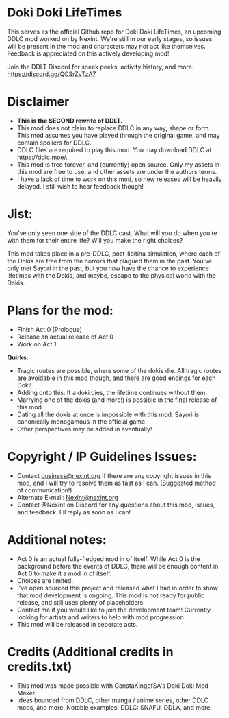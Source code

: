 # Doki Doki LifeTimes

This serves as the official Github repo for Doki Doki LifeTimes, an upcoming DDLC mod worked on by Nexint. We're still in our early stages, so issues will be present in the mod and characters may not act like themselves. Feedback is appreciated on this actively developing mod!

Join the DDLT Discord for sneek peeks, activity history, and more. https://discord.gg/QCSrZvTzA7

# Disclaimer
- **This is the SECOND rewrite of DDLT.**
- This mod does not claim to replace DDLC in any way, shape or form. This mod assumes you have played through the original game, and may contain spoilers for DDLC.
- DDLC files are required to play this mod. You may download DDLC at https://ddlc.moe/.
- This mod is free forever, and (currently) open source. Only my assets in this mod are free to use, and other assets are under the authors terms.
- I have a lack of time to work on this mod, so new releases will be heavily delayed. I still wish to hear feedback though!

# Jist:

You’ve only seen one side of the DDLC cast. What will you do when you’re with them for their entire life? Will you make the right choices?

This mod takes place in a pre-DDLC, post-libitina simulation, where each of the Dokis are free from the horrors that plagued them in the past. You've only met Sayori in the past, but you now have the chance to experience lifetimes with the Dokis, and maybe, escape to the physical world with the Dokis.

# Plans for the mod:
- Finish Act 0 (Prologue)
- Release an actual release of Act 0
- Work on Act 1

**Quirks:**

- Tragic routes are possible, where some of the dokis die. All tragic routes are avoidable in this mod though, and there are good endings for each Doki!
- Adding onto this: If a doki dies, the lifetime continues without them.
- Marrying one of the dokis (and more!) is possible in the final release of this mod.
- Dating all the dokis at once is impossible with this mod. Sayori is canonically monogamous in the official game.
- Other perspectives may be added in eventually!

# Copyright / IP Guidelines Issues:
- Contact business@nexint.org if there are any copyright issues in this mod, and I will try to resolve them as fast as I can. (Suggested method of communication!)
- Alternate E-mail: Nexint@nexint.org
- Contact @Nexint on Discord for any questions about this mod, issues, and feedback. I'll reply as soon as I can!

# Additional notes:
- Act 0 is an actual fully-fledged mod in of itself. While Act 0 is the background before the events of DDLC, there will be enough content in Act 0 to make it a mod in of itself.
- Choices are limited.
- I've open sourced this project and released what I had in order to show that mod development is ongoing. This mod is not ready for public release, and still uses plenty of placeholders.
- Contact me if you would like to join the development team! Currently looking for artists and writers to help with mod progression.
- This mod will be released in seperate acts.

# Credits (Additional credits in credits.txt)
- This mod was made possible with GanstaKingofSA's Doki Doki Mod Maker.
- Ideas bounced from DDLC, other manga / anime series, other DDLC mods, and more. Notable examples: DDLC: SNAFU, DDLA, and more.
